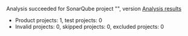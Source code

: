 Analysis succeeded for SonarQube project "", version  [Analysis results](https://sonarcloud.io/dashboard/index/senfernandes_ExternalLogins)
- Product projects: 1, test projects: 0
- Invalid projects: 0, skipped projects: 0, excluded projects: 0
